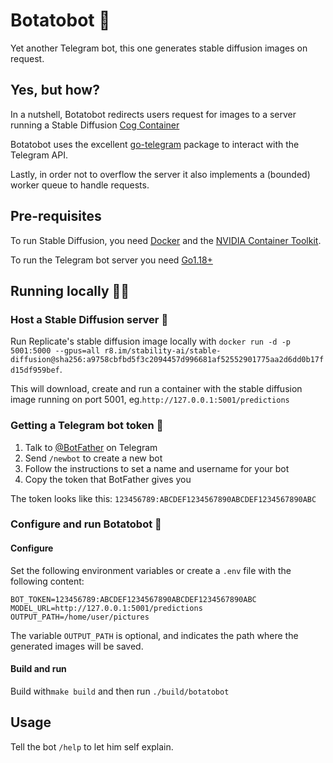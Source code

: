 # Botatobot 🥔

Yet another Telegram bot, this one generates stable diffusion images on request.

## Yes, but how?

In a nutshell, Botatobot redirects users request for images to a server running a Stable Diffusion [Cog Container](https://github.com/replicate/cog)

Botatobot uses the excellent [go-telegram](<https://pkg.go.dev/github.com/go-telegram/bot@v0.2.2>) package to interact with the Telegram API.

Lastly, in order not to overflow the server it also implements a (bounded) worker queue to handle requests.

## Pre-requisites

To run Stable Diffusion, you need [Docker](https://docs.docker.com/get-docker/) and the [NVIDIA Container Toolkit](https://docs.nvidia.com/datacenter/cloud-native/container-toolkit/install-guide.html).

To run the Telegram bot server you need [Go1.18+](https://go.dev/doc/install)

## Running locally 🏃‍♀️

### Host a Stable Diffusion server 🐳

Run Replicate's stable diffusion image locally with `docker run -d -p 5001:5000 --gpus=all r8.im/stability-ai/stable-diffusion@sha256:a9758cbfbd5f3c2094457d996681af52552901775aa2d6dd0b17fd15df959bef`.

This will download, create and run a container with the stable diffusion image running on port 5001, eg.`http://127.0.0.1:5001/predictions`

### Getting a Telegram bot token 🤖

1. Talk to [@BotFather](https://t.me/BotFather) on Telegram
2. Send `/newbot` to create a new bot
3. Follow the instructions to set a name and username for your bot
4. Copy the token that BotFather gives you

The token looks like this: `123456789:ABCDEF1234567890ABCDEF1234567890ABC`

### Configure and run Botatobot 🥔

#### Configure

Set the following environment variables or create a `.env` file with the following content:

```text
BOT_TOKEN=123456789:ABCDEF1234567890ABCDEF1234567890ABC
MODEL_URL=http://127.0.0.1:5001/predictions
OUTPUT_PATH=/home/user/pictures
```

The variable `OUTPUT_PATH` is optional, and indicates the path where the generated images will be saved.

#### Build and run

Build with`make build` and then run `./build/botatobot`

## Usage

Tell the bot `/help` to let him self explain.
